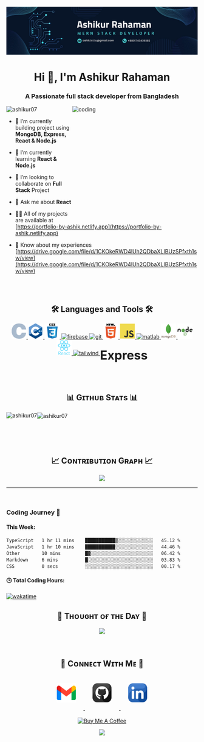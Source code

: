 ![logo](https://github.com/Ashikur07/Ashikur07/blob/main/github_new_banner.jpg)

<h1 align="center">Hi 👋, I'm Ashikur Rahaman</h1>
<h3 align="center">A Passionate full stack developer from Bangladesh</h3>

<img align="right" alt="coding" width="330" height="300" src="https://media.licdn.com/dms/image/D5612AQGOmwfIE5mlWA/article-cover_image-shrink_720_1280/0/1674617947228?e=2147483647&v=beta&t=FTU_isQ6VYfV5D_ueFHPWvT8ZqgDeJG3yr8Mi8lpfk0">

<p align="left"> <img src="https://komarev.com/ghpvc/?username=ashikur07&label=Profile%20views&color=0e75b6&style=flat"
    alt="ashikur07" /> </p>

- 🔭 I’m currently building project using <b>MongoDB, Express, React & Node.js</b>

- 🌱 I’m currently learning <b>React & Node.js</b>

- 👯 I’m looking to collaborate on <b>Full Stack</b> Project

- 💬 Ask me about <b>React</b>

- 👨‍💻 All of my projects are available at </br>
[https://portfolio-by-ashik.netlify.app](https://portfolio-by-ashik.netlify.app)

- 📄 Know about my experiences
[https://drive.google.com/file/d/1CKOkeRWD4lUh2QDbaXLIBUzSPfxth1sw/view](https://drive.google.com/file/d/1CKOkeRWD4lUh2QDbaXLIBUzSPfxth1sw/view)

<br>
<br>

<h2 align="center">🛠 Languages and Tools 🛠</h2>
<p align="center">
  <a href="https://www.cprogramming.com/" target="_blank" rel="noreferrer">
    <img src="https://raw.githubusercontent.com/devicons/devicon/master/icons/c/c-original.svg" alt="c" width="40" height="40" />
  </a>
  <a href="https://www.w3schools.com/cpp/" target="_blank" rel="noreferrer">
    <img src="https://raw.githubusercontent.com/devicons/devicon/master/icons/cplusplus/cplusplus-original.svg" alt="cplusplus" width="40" height="40" />
  </a>
  <a href="https://www.w3schools.com/css/" target="_blank" rel="noreferrer">
    <img src="https://raw.githubusercontent.com/devicons/devicon/master/icons/css3/css3-original-wordmark.svg" alt="css3" width="40" height="40" />
  </a>
  <a href="https://firebase.google.com/" target="_blank" rel="noreferrer">
    <img src="https://www.vectorlogo.zone/logos/firebase/firebase-icon.svg" alt="firebase" width="40" height="40" />
  </a>
  <a href="https://git-scm.com/" target="_blank" rel="noreferrer">
    <img src="https://www.vectorlogo.zone/logos/git-scm/git-scm-icon.svg" alt="git" width="40" height="40" />
  </a>
  <a href="https://www.w3.org/html/" target="_blank" rel="noreferrer">
    <img src="https://raw.githubusercontent.com/devicons/devicon/master/icons/html5/html5-original-wordmark.svg" alt="html5" width="40" height="40" />
  </a>
  <a href="https://developer.mozilla.org/en-US/docs/Web/JavaScript" target="_blank" rel="noreferrer">
    <img src="https://raw.githubusercontent.com/devicons/devicon/master/icons/javascript/javascript-original.svg" alt="javascript" width="40" height="40" />
  </a>
  <a href="https://www.mathworks.com/" target="_blank" rel="noreferrer">
    <img src="https://upload.wikimedia.org/wikipedia/commons/2/21/Matlab_Logo.png" alt="matlab" width="40" height="40" />
  </a>
  <a href="https://www.mongodb.com/" target="_blank" rel="noreferrer">
    <img src="https://raw.githubusercontent.com/devicons/devicon/master/icons/mongodb/mongodb-original-wordmark.svg" alt="mongodb" width="40" height="40" />
  </a>
  <a href="https://nodejs.org" target="_blank" rel="noreferrer">
    <img src="https://raw.githubusercontent.com/devicons/devicon/master/icons/nodejs/nodejs-original-wordmark.svg" alt="nodejs" width="40" height="40" />
  </a>
  <a href="https://reactjs.org/" target="_blank" rel="noreferrer">
    <img src="https://raw.githubusercontent.com/devicons/devicon/master/icons/react/react-original-wordmark.svg" alt="react" width="40" height="40" />
  </a>
  <a href="https://tailwindcss.com/" target="_blank" rel="noreferrer">
    <img src="https://www.vectorlogo.zone/logos/tailwindcss/tailwindcss-icon.svg" alt="tailwind" width="40" height="40" />
  </a>
  <span style="display: inline-block; font-size: 32px; font-weight: bold; vertical-align: middle; margin-top: 8px;">Express</span>
</p>

<br>
<br>

<h2 align="center">📊 Gɪᴛʜᴜʙ Sᴛᴀᴛs 📊</h2>
<p><img align="left"
    src="https://github-readme-stats.vercel.app/api/top-langs?username=ashikur07&show_icons=true&locale=en&layout=compact&bg_color=0,000000,441350&title_color=c56a90&text_color=ffffff"
    alt="ashikur07" /></p>
    
<!--
<p>&nbsp;<img align="center"
    src="https://github-readme-stats.vercel.app/api?username=ashikur07&show_icons=true&locale=en&bg_color=000000&text_color=ffffff&icon_color=f97316&title_color=f97316&border_color=30363d" alt="ashikur07" /></p>
-->

<p><img align="center" src="https://github-readme-streak-stats.herokuapp.com/?user=ashikur07&background=0,000000,441350&fire=ffeb95&ring=ffeb95&sideNums=ffffff&sideLabels=ffffff&dates=c56a90&currStreakNum=ffffff" alt="ashikur07" /></p>


<br>
<br>

<!--
<!--Github stats Table
<h2 align="center">📊 Gɪᴛʜᴜʙ Sᴛᴀᴛs 📊</h2>

<table width="100%">
  <tr>
    <td width="50%">
      <h3 align="center"><strong>Gɪᴛʜᴜʙ Sᴛᴀᴛs</strong></h3>
      <p align="center">
        <a href="https://github.com/Ashikur07">
          <img align="center" src="https://github-readme-stats.vercel.app/api?username=Ashikur07&count_private=true&show_icons=true&theme=nightowl&bg_color=0,000000,441350&title_color=c56a90&text_color=ffffff&rank_icon=github&hide=prs,issues,contribs&show=reviews,prs_merged,prs_merged_percentage" alt="GitHub Stats" />
        </a>
      </p>
    </td>
    <td width="50%">
      <h3 align="center"><strong>Sᴛʀᴇᴀᴋ Sᴛᴀᴛs</strong></h3>
      <p align="center">
        <a href="https://github.com/Ashikur07">
          <img align="center" src="https://streak-stats.demolab.com?user=Ashikur07&theme=nightowl&background=0,000000,441350&fire=ffeb95&ring=ffeb95&sideNums=ffffff&sideLabels=ffffff&dates=c56a90&currStreakNum=ffffff" alt="Streak Stats" />
        </a>
      </p>
    </td>
  </tr>
  <tr>
    <td width="50%">
      <h3 align="center"><strong>Used Language</strong></h3>
      <p align="center">
        <a href="https://github.com/Ashikur07/Awesome-Dev-Portfolios">
          <img align="center" width="470" src="https://github-readme-stats.vercel.app/api/top-langs?username=ashikur07&show_icons=true&locale=en&layout=compact&bg_color=0,000000,441350&title_color=c56a90&text_color=ffffff" />
        </a>
      </p>
    </td>
    <td width="50%">
      <h3 align="center"><strong>Tᴏᴘ Cᴏɴᴛʀɪʙᴜᴛɪᴏɴs</strong></h3>
      <p align="center">
        <a href="https://github.com/Ashikur07">
          <img align="center" src="https://github-contributor-stats.vercel.app/api?username=Ashikur07&limit=3&theme=nightowl&show_owner=true&combine_all_yearly_contributions=false&bg_color=0,000000,441350&title_color=c56a90&text_color=ffffff" alt="Top Repo" />
        </a>
      </p>
    </td>
  </tr>
</table>

-->


<br>
<!--Contribution Graph-->
<h2 align="center">📈 Cᴏɴᴛʀɪʙᴜᴛɪᴏɴ Gʀᴀᴘʜ 📈</h2>
<div align="center">
    <img src="https://github-readme-activity-graph.vercel.app/graph?username=Ashikur07&bg_color=220a28&&color=ffffff&line=c56a90&point=ffeb95&area=false&hide_border=false" border-radius="15">
</div>

---

<br>

### Coding Journey 🚀
#### This Week:
<!--START_SECTION:waka-->

```txt
TypeScript   1 hr 11 mins    ███████████▒░░░░░░░░░░░░░   45.12 %
JavaScript   1 hr 10 mins    ███████████░░░░░░░░░░░░░░   44.46 %
Other        10 mins         █▓░░░░░░░░░░░░░░░░░░░░░░░   06.42 %
Markdown     6 mins          █░░░░░░░░░░░░░░░░░░░░░░░░   03.83 %
CSS          0 secs          ░░░░░░░░░░░░░░░░░░░░░░░░░   00.17 %
```

<!--END_SECTION:waka-->

#### 🕒 Total Coding Hours: 
[![wakatime](https://wakatime.com/badge/user/b03ab237-9500-4c18-be53-393092ab2db5.svg)](https://wakatime.com/@Ashikur07)




<!--Dynamic Quote card updates everyday at 12 PM--> 
<h2 align="center">🌟 Tʜᴏᴜɢʜᴛ ᴏғ ᴛʜᴇ Dᴀʏ 🌟</h2>


<!--STARTS_HERE_QUOTE_CARD-->
<p align="center">
    <img src="https://readme-daily-quotes.vercel.app/api?author=Robert%20Browning&quote=My%20sun%20sets%20to%20rise%20again.&theme=dark&bg_color=220a28&author_color=ffeb95&accent_color=c56a90">
</p>
<!--ENDS_HERE_QUOTE_CARD-->


<br>


<!--Contact Section--> 
<h2 align="center">🤝 Cᴏɴɴᴇᴄᴛ Wɪᴛʜ Mᴇ 🤝 </h2>
<div align="center">
  
<a href="mailto:ashik.ict.iu@gmail.com" target="_blank">
<img src="./gmail.png" width=50 height=50 alt="ashik.ict.iu@gmail.com" style="margin: 20px;" />
</a>

<a href="https://github.com/Ashikur07" target="_blank">
<img src="./github.png" width=50 height=50 alt="Ashikur07" style="margin: 20px;" />
</a>

<a href="https://www.linkedin.com/in/ashik43" target="_blank">
<img src="./linkedin.png" width=50 height=50 alt="linkedin" style="margin: 20px;" />
</a>

</div>
<br/>



<!--Buy me a coffee-->
<div align="center">
<a href="#" target="_blank"><img src="https://cdn.buymeacoffee.com/buttons/v2/default-yellow.png" alt="Buy Me A Coffee" style="height: 40px !important;width: 200px !important;" ></a>
</div>


<!--Footer--> 
<p align="center">
  <img src="https://capsule-render.vercel.app/api?type=waving&color=gradient&height=65&section=footer"/>
</p>

